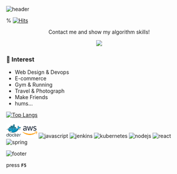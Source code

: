 ![header](https://capsule-render.vercel.app/api?type=wave&color=timeGradient&height=250&section=header&text=Hi👋%20I'm%20Nguyen%20Huong&fontSize=70&fontAlignY=35)


%
[![Hits](https://hits.seeyoufarm.com/api/count/incr/badge.svg?url=https%3A%2F%2Fgithub.com%2Fjingnee%2Fhit-counter&count_bg=%2338356E&title_bg=%23766B6B&icon=hey.svg&icon_color=%23F3EFAF&title=views&edge_flat=false)](https://hits.seeyoufarm.com)

<p align='center'> Contact me and show my algorithm skills! </p>
<p align='center'>
  <a href="mailto:nguyenhuonghq97@gmail.com">
    <img src="https://img.shields.io/badge/Gmail-d14836?style=flat-square&logo=Gmail&logoColor=white&link=mailto:jingnee721@gmail.com)"/>
  </a>
</p>


### :baby_chick: Interest

- Web Design & Devops
- E-commerce 
- Gym & Running
- Travel & Photograph
- Make Friends
- hums...



[![Top Langs](https://github-readme-stats.vercel.app/api/top-langs/?username=huonghope&layout=compact)](https://github.com/anuraghazra/github-readme-stats)

<p align="left"><img src="https://raw.githubusercontent.com/devicons/devicon/master/icons/docker/docker-original-wordmark.svg" alt="docker" width="40" height="40"/> <img src="https://raw.githubusercontent.com/devicons/devicon/master/icons/amazonwebservices/amazonwebservices-original-wordmark.svg" alt="amazon" width="40" height="40"/> <img src="https://devicons.github.io/devicon/devicon.git/icons/javascript/javascript-original.svg" alt="javascript" width="40" height="40"/> <img src="https://www.vectorlogo.zone/logos/jenkins/jenkins-icon.svg" alt="jenkins" width="40" height="40"/> <img src="https://www.vectorlogo.zone/logos/kubernetes/kubernetes-icon.svg" alt="kubernetes" width="40" height="40"/> <img src="https://devicons.github.io/devicon/devicon.git/icons/nodejs/nodejs-original-wordmark.svg" alt="nodejs" width="40" height="40"/> <img src="https://devicons.github.io/devicon/devicon.git/icons/react/react-original-wordmark.svg" alt="react" width="40" height="40"/> <img src="https://www.vectorlogo.zone/logos/springio/springio-icon.svg" alt="spring" width="40" height="40"/></p>



![footer](https://capsule-render.vercel.app/api?type=wave&color=gradient&height=200&section=footer&text=Thank%20you!&fontSize=80&fontAlignY=78)



press __`F5`__

